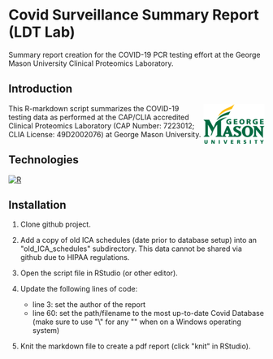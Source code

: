 # Covid Surveillance Summary Report (LDT Lab)

Summary report creation for the COVID-19 PCR testing effort at the George Mason University Clinical Proteomics Laboratory.

## Introduction

<img align="right" src="readme_images/GMU_PLogo_4CP_small.png">

This R-markdown script summarizes the COVID-19 testing data as performed at the CAP/CLIA accredited Clinical Proteomics Laboratory (CAP Number: 7223012; CLIA License: 49D2002076) at George Mason University.

## Technologies

[![R](https://img.shields.io/badge/R-4.05-blue)](https://cran.r-project.org/)

## Installation

1. Clone github project.

2. Add a copy of old ICA schedules (date prior to database setup) into an "old_ICA_schedules" subdirectory. This data cannot be shared via github due to HIPAA regulations.

3. Open the script file in RStudio (or other editor).

4. Update the following lines of code:
   * line 3: set the author of the report
   * line 60: set the path/filename to the most up-to-date Covid Database (make sure to use "\\" for any "\" when on a Windows operating system)

5. Knit the markdown file to create a pdf report (click "knit" in RStudio).
